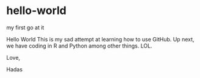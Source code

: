 # hello-world
my first go at it 

Hello World
This is my sad attempt at learning how to use GitHub. Up next, we have coding in R and Python among other things. LOL. 

Love,

Hadas 
